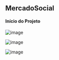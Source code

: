 <h2>MercadoSocial</h2>

<div>
  <h4>Início do Projeto</h4>

  ![image](https://github.com/user-attachments/assets/f16a9890-7fa1-49ce-838a-c7a1849be4c3)

  ![image](https://github.com/user-attachments/assets/4f87cd7c-0657-4360-bb61-fca7d9002f04)

  ![image](https://github.com/user-attachments/assets/290693e2-5125-45d6-94c7-9d248c475d08)


</div>
